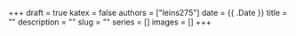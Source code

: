+++ 
draft = true
katex = false
authors = ["leins275"]
date = {{ .Date }}
title = ""
description = ""
slug = ""
series = []
images = []
+++

